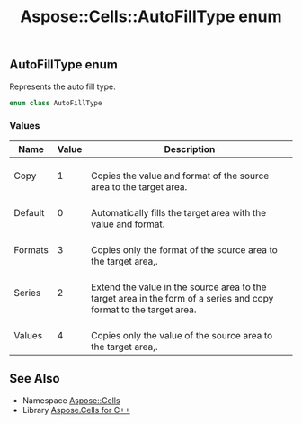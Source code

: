 ﻿---
title: Aspose::Cells::AutoFillType enum
linktitle: AutoFillType
second_title: Aspose.Cells for C++ API Reference
description: 'Aspose::Cells::AutoFillType enum. Represents the auto fill type in C++.'
type: docs
weight: 17100
url: /cpp/aspose.cells/autofilltype/
---
## AutoFillType enum


Represents the auto fill type.

```cpp
enum class AutoFillType
```

### Values

| Name | Value | Description |
| --- | --- | --- |
| Copy | 1 | <br>Copies the value and format of the source area to the target area. |
| Default | 0 | <br>Automatically fills the target area with the value and format. |
| Formats | 3 | <br>Copies only the format of the source area to the target area,. |
| Series | 2 | <br>Extend the value in the source area to the target area in the form of a series and copy format to the target area. |
| Values | 4 | <br>Copies only the value of the source area to the target area,. |

## See Also

* Namespace [Aspose::Cells](../)
* Library [Aspose.Cells for C++](../../)
